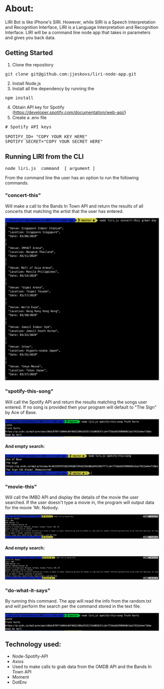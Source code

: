<h1>About: </h1> 

LIRI Bot is like iPhone's SIRI. However, while SIRI is a Speech Interpretation and Recognition Interface, LIRI is a Language Interpretation and Recognition Interface. LIRI will be a command line node app that takes in parameters and gives you back data.

## Getting Started
1. Clone the repository 
<pre>git clone git@github.com:jjeskovs/liri-node-app.git</pre>

2. Install Node.js
3. Install all the dependency by running the 
<pre>npm install</pre>

4. Obtain API key for Spotify (https://developer.spotify.com/documentation/web-api/)  
5. Create a .env file
<pre>
# Spotify API keys

SPOTIFY_ID= "COPY YOUR KEY HERE"
SPOTIFY_SECRET="COPY YOUR SECRET HERE"
</pre>

## Running LIRI from the CLI
<pre>
node liri.js _command_ [_argument_]
</pre>

From the command line the user has an option to run the following commands. 


<h3>"concert-this" </h3>

Will make a call to the Bands In Town API and return the results of all concerts that matching the artist that the user has entered.

![consert-this-function](assets/Concert-this.png)

<h3>"spotify-this-song" </h3>

Will call the Spotify API and return the results matching the songs user entered. If no song is provided then your program will default to "The Sign" by Ace of Base.

![spotify-this-song](assets/spotify-this-song.png)

<h4>And empty search:</h4>

![spotify-empty-search](assets/spotify-this-song-empty.png)

<h3>"movie-this"</h3>
Will call the IMBD API and display the details of the movie the user searched. If the user doesn't type a movie in, the program will output data for the movie 'Mr. Nobody.

![spotify-this-song](assets/movie-this.png)

<h4>And empty search:</h4>

![spotify-this-song](assets/movie-this-empty.png)

<h3>"do-what-it-says"</h3>
By running this command. The app will read the info from the random.txt and will perform the search per the command stored in the text file. 
    
![spotify-this-song](assets/spotify-this-song.png)


<h2>Technology used: </h2>

* Node-Spotify-API
* Axios
* Used to make calls to grab data from the OMDB API and the Bands In Town API 
* Moment
* DotEnv